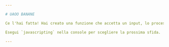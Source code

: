 ```yaml
---

# UAOO BANANE

Ce l'hai fatta! Hai creato una funzione che accetta un input, lo processa, e fornisce un output.

Esegui `javascripting` nella console per scegliere la prossima sfida.

---
```

